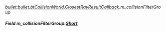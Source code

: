 _[bullet](../../modules/bullet/bullet-module.md):[bullet](../../modules/bullet/bullet-module.md).[btCollisionWorld](../../modules/bullet/bullet-btcollisionworld.md).[ClosestRayResultCallback](../../modules/bullet/bullet-btcollisionworld-closestrayresultcallback.md).m\_collisionFilterGroup_
##### Field m\_collisionFilterGroup:[Short](../../modules/wonkey/wonkey-types-short.md)
